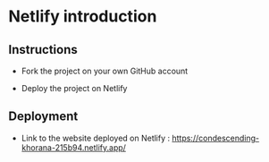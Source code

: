# Netlify introduction

## Instructions

* Fork the project on your own GitHub account

* Deploy the project on Netlify

## Deployment

* Link to the website deployed on Netlify : https://condescending-khorana-215b94.netlify.app/
